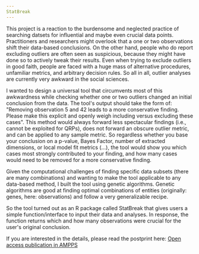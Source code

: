```yaml
---
StatBreak
---
```


This project is a reaction to the burdensome and neglected practice of searching datsets for influential and maybe even crucial data points. Practitioners and researchers might overlook that a one or two observations shift their data-based conclusions. On the other hand, people who do report excluding outliers are often seen as suspicious, because they might have done so to actively tweak their results. Even when trying to exclude outliers in good faith, people are faced with a huge mass of alternative procedures, unfamiliar metrics, and arbitrary decision rules. So all in all, outlier analyses are currently very awkward in the social sciences.

I wanted to design a universal tool that circumvents most of this awkwardness while checking whether one or two outliers changed an initial conclusion from the data. The tool's output should take the form of: "Removing observation 5 and 42 leads to a more conservative finding. Please make this explicit and openly weigh including versus excluding these cases". This method would always forward less spectacular findings (i.e., cannot be exploited for QRPs), does not forward an obscure outlier metric, and can be applied to any sample metric. So regardless whether you base your conclusion on a p-value, Bayes Factor, number of extracted dimensions, or local model fit metrics (...), the tool would show you which cases most strongly contributed to your finding, and how many cases would need to be removed for a more conservative finding.

Given the computational challenges of finding specific data subsets (there are many combinations) and wanting to make the tool applicable to any data-based method, I built the tool using genetic algorithms. Genetic algorithms are good at finding optimal combinations of entities (originally: genes, here: observations) and follow a very generalizable recipe. 

So the tool turned out as an R package called StatBreak that gives users a simple function/interface to input their data and analyses. In response, the function returns which and how many observations were crucial for the user's original conclusion.

If you are interested in the details, please read the postprint here: [Open access publication in AMPPS](https://osf.io/fmnxp/)